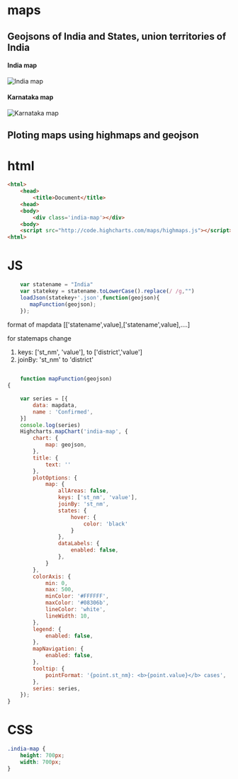 # maps
## Geojsons of India and States, union territories of India

#### India map
![India map](https://github.com/adarshbiradar/maps/blob/master/etc/indiamap.png?raw=true)

#### Karnataka map
![Karnataka map](https://github.com/adarshbiradar/maps/blob/master/etc/karnatakamap.png?raw=true)

## Ploting maps using highmaps and geojson

# html
```html
<html>
    <head>
        <title>Document</title>
    <head>
    <body>
        <div class='india-map'></div>
    <body>
    <script src="http://code.highcharts.com/maps/highmaps.js"></script>
<html>
```

# JS
```javascript
    var statename = "India"
    var statekey = statename.toLowerCase().replace(/ /g,"")
    loadJson(statekey+'.json',function(geojson){
       mapFunction(geojson);
    });
```
format of mapdata 
[['statename',value],['statename',value],....]

for statemaps change 
1. keys: ['st_nm', 'value'], to ['district','value'] 
2. joinBy: 'st_nm' to 'district'
```javascript
    
    function mapFunction(geojson)
{
    
    var series = [{
        data: mapdata,
        name : 'Confirmed',
    }]
    console.log(series)
    Highcharts.mapChart('india-map', {
        chart: {
            map: geojson,
        },
        title: {
            text: ''
        },
        plotOptions: {
            map: {
                allAreas: false,
                keys: ['st_nm', 'value'],
                joinBy: 'st_nm',
                states: {
                    hover: {
                        color: 'black'
                    }
                },
                dataLabels: {
                    enabled: false,
                },
            }
        },
        colorAxis: {
            min: 0,
            max: 500,
            minColor: '#FFFFFF',
            maxColor: '#08306b',
            lineColor: 'white',
            lineWidth: 10,
        },
        legend: {
            enabled: false,
        },
        mapNavigation: {
            enabled: false,
        },
        tooltip: {
            pointFormat: '{point.st_nm}: <b>{point.value}</b> cases',
        },
        series: series,
    });
}
```

# CSS
```css
.india-map {
    height: 700px;
    width: 700px;
}
```

